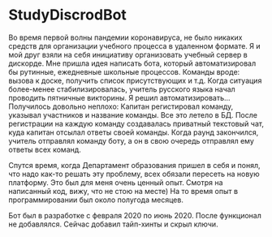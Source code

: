 # StudyDiscrodBot
Во время первой волны пандемии коронавируса, не было никаких средств для организации учебного процесса в удаленном формате.
Я и мой друг взяли на себя инициативу организовать учебный сервер в дискорде. 
Мне пришла идея написать бота, который автоматизировал бы рутинные, ежедневные школьные процессов.
Команды вроде: вызова к доске, получить список присутствующих и т.д.
Когда ситуация более-менее стабилизировалась, учитель русского языка начал проводить пятничные викторины.
Я решил автоматизировать...
Получилось довольно неплохо: Капитан регистировал команду, указывал участников и название команды. Все это летело в БД.
После регистрации на каждую команду создавалась приватный текстовый чат, куда капитан отсылал ответы своей команды.
Когда раунд закончился, учитель отправлял команду боту, а он в свою очередь отправлял ему ответы всех команд.

Спутся время, когда Департамент образования пришел в себя и понял, что надо как-то решать эту проблему, всех обязали пересеть на новую платформу.
Это был для меня очень ценный опыт.
Смотря на написанный код, вижу, что не стою на месте)
На то время опыт в программировании был около полугода месяцев.

Бот был в разработке с февраля 2020 по июнь 2020. После функционал не добавлялся.
Сейчас добавил тайп-хинты и скрыл ключи.
